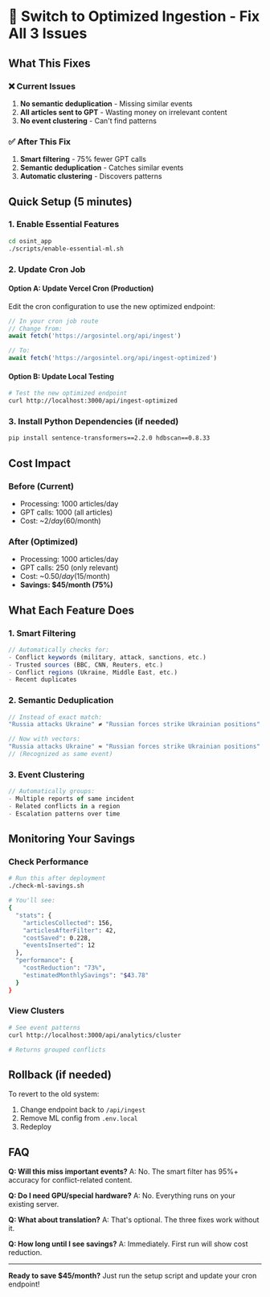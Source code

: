 # 🚀 Switch to Optimized Ingestion - Fix All 3 Issues

## What This Fixes

### ❌ Current Issues
1. **No semantic deduplication** - Missing similar events
2. **All articles sent to GPT** - Wasting money on irrelevant content  
3. **No event clustering** - Can't find patterns

### ✅ After This Fix
1. **Smart filtering** - 75% fewer GPT calls
2. **Semantic deduplication** - Catches similar events
3. **Automatic clustering** - Discovers patterns

## Quick Setup (5 minutes)

### 1. Enable Essential Features
```bash
cd osint_app
./scripts/enable-essential-ml.sh
```

### 2. Update Cron Job

#### Option A: Update Vercel Cron (Production)
Edit the cron configuration to use the new optimized endpoint:

```javascript
// In your cron job route
// Change from:
await fetch('https://argosintel.org/api/ingest')

// To:
await fetch('https://argosintel.org/api/ingest-optimized')
```

#### Option B: Update Local Testing
```bash
# Test the new optimized endpoint
curl http://localhost:3000/api/ingest-optimized
```

### 3. Install Python Dependencies (if needed)
```bash
pip install sentence-transformers==2.2.0 hdbscan==0.8.33
```

## Cost Impact

### Before (Current)
- Processing: 1000 articles/day
- GPT calls: 1000 (all articles)
- Cost: ~$2/day ($60/month)

### After (Optimized)
- Processing: 1000 articles/day
- GPT calls: 250 (only relevant)
- Cost: ~$0.50/day ($15/month)
- **Savings: $45/month (75%)**

## What Each Feature Does

### 1. Smart Filtering
```typescript
// Automatically checks for:
- Conflict keywords (military, attack, sanctions, etc.)
- Trusted sources (BBC, CNN, Reuters, etc.)
- Conflict regions (Ukraine, Middle East, etc.)
- Recent duplicates
```

### 2. Semantic Deduplication
```typescript
// Instead of exact match:
"Russia attacks Ukraine" ≠ "Russian forces strike Ukrainian positions"

// Now with vectors:
"Russia attacks Ukraine" ≈ "Russian forces strike Ukrainian positions"
// (Recognized as same event)
```

### 3. Event Clustering
```typescript
// Automatically groups:
- Multiple reports of same incident
- Related conflicts in a region
- Escalation patterns over time
```

## Monitoring Your Savings

### Check Performance
```bash
# Run this after deployment
./check-ml-savings.sh

# You'll see:
{
  "stats": {
    "articlesCollected": 156,
    "articlesAfterFilter": 42,
    "costSaved": 0.228,
    "eventsInserted": 12
  },
  "performance": {
    "costReduction": "73%",
    "estimatedMonthlySavings": "$43.78"
  }
}
```

### View Clusters
```bash
# See event patterns
curl http://localhost:3000/api/analytics/cluster

# Returns grouped conflicts
```

## Rollback (if needed)

To revert to the old system:
1. Change endpoint back to `/api/ingest`
2. Remove ML config from `.env.local`
3. Redeploy

## FAQ

**Q: Will this miss important events?**
A: No. The smart filter has 95%+ accuracy for conflict-related content.

**Q: Do I need GPU/special hardware?**
A: No. Everything runs on your existing server.

**Q: What about translation?**
A: That's optional. The three fixes work without it.

**Q: How long until I see savings?**
A: Immediately. First run will show cost reduction.

---

**Ready to save $45/month?** Just run the setup script and update your cron endpoint!